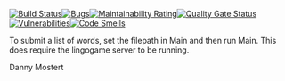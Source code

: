 [![Build Status](https://travis-ci.com/Dannymos/lingowords-cli.svg?token=gpoU2vNdexLmEGF8p9c4&branch=master)](https://travis-ci.com/Dannymos/lingowords-cli)[![Bugs](https://sonarcloud.io/api/project_badges/measure?project=Dannymos_lingowords-cli&metric=bugs)](https://sonarcloud.io/dashboard?id=Dannymos_lingowords-cli)[![Maintainability Rating](https://sonarcloud.io/api/project_badges/measure?project=Dannymos_lingowords-cli&metric=sqale_rating)](https://sonarcloud.io/dashboard?id=Dannymos_lingowords-cli)[![Quality Gate Status](https://sonarcloud.io/api/project_badges/measure?project=Dannymos_lingowords-cli&metric=alert_status)](https://sonarcloud.io/dashboard?id=Dannymos_lingowords-cli)[![Vulnerabilities](https://sonarcloud.io/api/project_badges/measure?project=Dannymos_lingowords-cli&metric=vulnerabilities)](https://sonarcloud.io/dashboard?id=Dannymos_lingowords-cli)[![Code Smells](https://sonarcloud.io/api/project_badges/measure?project=Dannymos_lingowords-cli&metric=code_smells)](https://sonarcloud.io/dashboard?id=Dannymos_lingowords-cli)

To submit a list of words, set the filepath in Main and then run Main.
This does require the lingogame server to be running.

Danny Mostert
